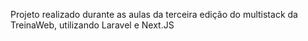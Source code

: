 Projeto realizado durante as aulas da terceira edição do multistack da TreinaWeb, utilizando Laravel e Next.JS
